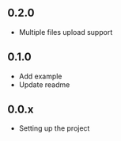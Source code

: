 ## 0.2.0
- Multiple files upload support 

## 0.1.0

- Add example
- Update readme

## 0.0.x

- Setting up the project